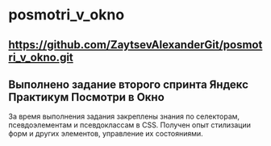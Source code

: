 
# posmotri_v_okno
https://github.com/ZaytsevAlexanderGit/posmotri_v_okno.git
------ 

## Выполнено задание второго спринта Яндекс Практикум Посмотри в Окно
За время выполнения задания закреплены знания по селекторам, псевдоэлементам и псевдоклассам в CSS. Получен опыт стилизации форм и других элементов, управление их состояниями.